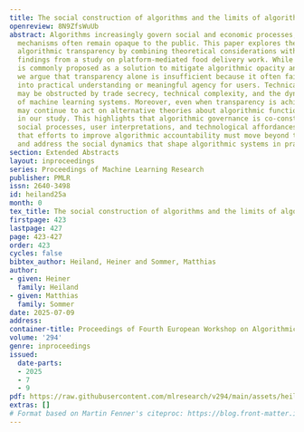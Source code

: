 ```yaml
---
title: The social construction of algorithms and the limits of algorithmic transparency
openreview: 8N9ZfsWuUb
abstract: Algorithms increasingly govern social and economic processes, yet their
  mechanisms often remain opaque to the public. This paper explores the limits of
  algorithmic transparency by combining theoretical considerations with empirical
  findings from a study on platform-mediated food delivery work. While transparency
  is commonly proposed as a solution to mitigate algorithmic opacity and promote fairness,
  we argue that transparency alone is insufficient because it often fails to translate
  into practical understanding or meaningful agency for users. Technical transparency
  may be obstructed by trade secrecy, technical complexity, and the dynamic nature
  of machine learning systems. Moreover, even when transparency is achieved, users
  may continue to act on alternative theories about algorithmic functioning, as demonstrated
  in our study. This highlights that algorithmic governance is co-constructed through
  social processes, user interpretations, and technological affordances. We conclude
  that efforts to improve algorithmic accountability must move beyond technical transparency
  and address the social dynamics that shape algorithmic systems in practice.
section: Extended Abstracts
layout: inproceedings
series: Proceedings of Machine Learning Research
publisher: PMLR
issn: 2640-3498
id: heiland25a
month: 0
tex_title: The social construction of algorithms and the limits of algorithmic transparency
firstpage: 423
lastpage: 427
page: 423-427
order: 423
cycles: false
bibtex_author: Heiland, Heiner and Sommer, Matthias
author:
- given: Heiner
  family: Heiland
- given: Matthias
  family: Sommer
date: 2025-07-09
address:
container-title: Proceedings of Fourth European Workshop on Algorithmic Fairness
volume: '294'
genre: inproceedings
issued:
  date-parts:
  - 2025
  - 7
  - 9
pdf: https://raw.githubusercontent.com/mlresearch/v294/main/assets/heiland25a/heiland25a.pdf
extras: []
# Format based on Martin Fenner's citeproc: https://blog.front-matter.io/posts/citeproc-yaml-for-bibliographies/
---
```

